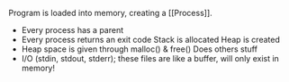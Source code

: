Program is loaded into memory, creating a [[Process]].
- Every process has a parent
- Every process returns an exit code
Stack is allocated
Heap is created
- Heap space is given through malloc() & free()
Does others stuff
- I/O (stdin, stdout, stderr); these files are like a buffer, will only exist in memory!

